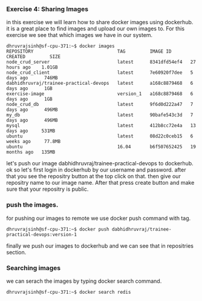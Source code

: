 ### Exercise 4: Sharing Images
in this exercise we will learn how to share docker images using dockerhub. it is a great place to find images and upload our own images to.
For this exercise we see that which images we have in our system.
```
dhruvrajsinh@sf-cpu-371:~$ docker images
REPOSITORY                               TAG         IMAGE ID       CREATED         SIZE
node_crud_server                         latest      8341dfd54ef4   27 hours ago    1.01GB
node_crud_client                         latest      7e60920f7dee   5 days ago      746MB
dabhidhruvraj/trainee-practical-devops   latest      a168c8879468   6 days ago      1GB
exercise-image                           version_1   a168c8879468   6 days ago      1GB
node_crud_db                             latest      9f6d0d222a47   7 days ago      496MB
my_db                                    latest      90bafe543c3d   7 days ago      496MB
mysql                                    latest      412b8cc72e4a   13 days ago     531MB
ubuntu                                   latest      08d22c0ceb15   6 weeks ago     77.8MB
ubuntu                                   16.04       b6f507652425   19 months ago   135MB
```
let's push our image dabhidhruvraj/trainee-practical-devops to dockerhub.
ok so let's first login in dockerhub by our username and password.
after that you see the repositry button at the top click on that.
then give our repositry name to our image name.
After that press create button and make sure that your repositry is public.
### push the images.
for pushing our images to remote we use docker push command with tag.
```
dhruvrajsinh@sf-cpu-371:~$ docker push dabhidhruvraj/trainee-practical-devops:version-1
```
finally we push our images to dockerhub and we can see that in repositries section.
### Searching images
we can serach the images by typing docker search command.
```
dhruvrajsinh@sf-cpu-371:~$ docker search redis
```

